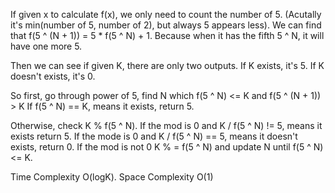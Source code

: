 If given x to calculate f(x), we only need to count the number of 5. (Acutally it's min(number of 5, number of 2), but always 5 appears less). We can find that f(5 ^ (N + 1)) = 5 * f(5 ^ N) + 1. Because when it has the fifth 5 ^ N, it will have one more 5.

Then we can see if given K, there are only two outputs. If K exists, it's 5. If K doesn't exists, it's 0.

So first, go through power of 5, find N which f(5 ^ N) <= K and f(5 ^ (N + 1)) > K
If f(5 ^ N) == K, means it exists, return 5.

Otherwise, check K % f(5 ^ N). If the mod is 0 and K / f(5 ^ N) != 5, means it exists return 5. If the mode is 0 and K / f(5 ^ N) == 5, means it doesn't exists, return 0. If the mod is not 0 K % = f(5 ^ N) and update N until f(5 ^ N) <= K.


Time Complexity O(logK). Space Complexity O(1)